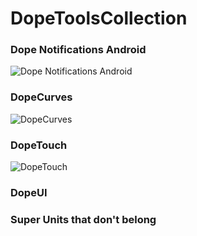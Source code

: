 # DopeToolsCollection
 ### Dope Notifications Android
![Dope Notifications Android](https://i.imgur.com/HF1bZBp.png)

### DopeCurves
![DopeCurves](https://i.imgur.com/2R1QLfD.png)

### DopeTouch
![DopeTouch](https://i.imgur.com/FvzREVo.png)

### DopeUI
### Super Units that don't belong
